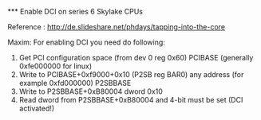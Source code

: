 *** Enable DCI on series 6 Skylake CPUs

   Reference : http://de.slideshare.net/phdays/tapping-into-the-core

   Maxim: For enabling DCI you need do following:

   1. Get PCI configuration space (from dev 0 reg 0x60) PCIBASE
      (generally 0xfe000000 for linux)
   2. Write to PCIBASE+0xf9000+0x10 (P2SB reg BAR0)
      any address (for example 0xfd000000) P2SBBASE
   3. Write to P2SBBASE+0xB80004 dword 0x10
   4. Read dword from P2SBBASE+0xB80004 and 4-bit must be set (DCI activated!)

